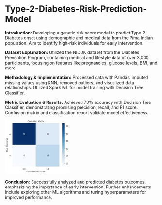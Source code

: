 # Type-2-Diabetes-Risk-Prediction-Model
 
**Introduction:**
Developing a genetic risk score model to predict Type 2 Diabetes onset using demographic and medical data from the Pima Indian population. Aim to identify high-risk individuals for early intervention.

**Dataset Explanation:**
Utilized the NIDDK dataset from the Diabetes Prevention Program, containing medical and lifestyle data of over 3,000 participants, focusing on features like pregnancies, glucose levels, BMI, and more.

**Methodology & Implementation:**
Processed data with Pandas, imputed missing values using KNN, removed outliers, and visualized data relationships. Utilized Spark ML for model training with Decision Tree Classifier.

**Metric Evaluation & Results:**
Achieved 73% accuracy with Decision Tree Classifier, demonstrating promising precision, recall, and F1 score. Confusion matrix and classification report validate model effectiveness.

![Confusion Matrix](ConfusionMatrix.jpg)

**Conclusion:**
Successfully analyzed and predicted diabetes outcomes, emphasizing the importance of early intervention. Further enhancements include exploring other ML algorithms and tuning hyperparameters for improved performance.
